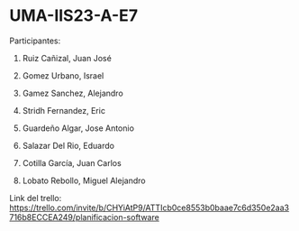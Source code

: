# UMA-IIS23-A-E7

Participantes: 

1. Ruiz Cañizal, Juan José

2. Gomez Urbano, Israel

3. Gamez Sanchez, Alejandro

4. Stridh Fernandez, Eric

5. Guardeño Algar, Jose Antonio 

6. Salazar Del Rio, Eduardo

7. Cotilla García, Juan Carlos

8. Lobato Rebollo, Miguel Alejandro

Link del trello:
https://trello.com/invite/b/CHYiAtP9/ATTIcb0ce8553b0baae7c6d350e2aa3716b8ECCEA249/planificacion-software
